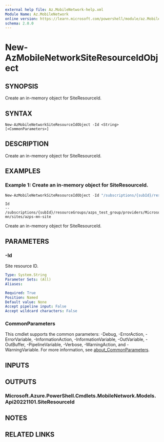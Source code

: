 ```yaml
---
external help file: Az.MobileNetwork-help.xml
Module Name: Az.MobileNetwork
online version: https://learn.microsoft.com/powershell/module/az.MobileNetwork/new-AzMobileNetworkSiteResourceIdObject
schema: 2.0.0
---
```


# New-AzMobileNetworkSiteResourceIdObject

## SYNOPSIS
Create an in-memory object for SiteResourceId.

## SYNTAX

```
New-AzMobileNetworkSiteResourceIdObject -Id <String> [<CommonParameters>]
```

## DESCRIPTION
Create an in-memory object for SiteResourceId.

## EXAMPLES

### Example 1: Create an in-memory object for SiteResourceId.
```powershell
New-AzMobileNetworkSiteResourceIdObject -Id "/subscriptions/{subId}/resourceGroups/azps_test_group/providers/Microsoft.MobileNetwork/mobileNetworks/azps-mn/sites/azps-mn-site"
```

```output
Id
--
/subscriptions/{subId}/resourceGroups/azps_test_group/providers/Microsoft.MobileNetwork/mobileNetworks/azps-mn/sites/azps-mn-site
```

Create an in-memory object for SiteResourceId.

## PARAMETERS

### -Id
Site resource ID.

```yaml
Type: System.String
Parameter Sets: (All)
Aliases:

Required: True
Position: Named
Default value: None
Accept pipeline input: False
Accept wildcard characters: False
```

### CommonParameters
This cmdlet supports the common parameters: -Debug, -ErrorAction, -ErrorVariable, -InformationAction, -InformationVariable, -OutVariable, -OutBuffer, -PipelineVariable, -Verbose, -WarningAction, and -WarningVariable. For more information, see [about_CommonParameters](http://go.microsoft.com/fwlink/?LinkID=113216).

## INPUTS

## OUTPUTS

### Microsoft.Azure.PowerShell.Cmdlets.MobileNetwork.Models.Api20221101.SiteResourceId

## NOTES

## RELATED LINKS
